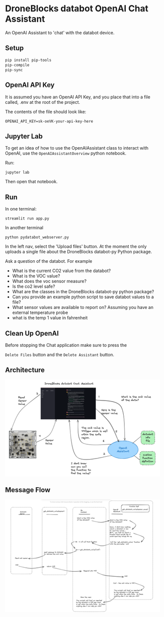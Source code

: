 # DroneBlocks databot OpenAI Chat Assistant

An OpenAI Assistant to 'chat' with the databot device.

## Setup

```shell
pip install pip-tools
pip-compile
pip-sync
```

## OpenAI API Key

It is assumed you have an OpenAI API Key, and you place that into a file called, .env at the root of the project.

The contents of the file should look like:

```text
OPENAI_API_KEY=sk-oeVK-your-api-key-here
```

## Jupyter Lab

To get an idea of how to use the OpenAIAssistant class to interact with OpenAI, use the `OpenAIAssistantOverview` python notebook.

Run: 

```shell
jupyter lab
```

Then open that notebook.


## Run

In one terminal:

```shell
streamlit run app.py
```
In another terminal
```shell
python pydatabot_webserver.py
```

In the left nav, select the 'Upload files' button.  At the moment the only uploads a single file about the DroneBlocks databot-py Python package.

Ask a question of the databot.  For example

* What is the current CO2 value from the databot?
* What is the VOC value?
* What does the voc sensor measure?
* Is the co2 level safe?
* What are the classes in the DroneBlocks databot-py python package?
* Can you provide an example python script to save databot values to a file?
* What sensor values are available to report on?
Assuming you have an external temperature probe
* what is the temp 1 value in fahrenheit

## Clean Up OpenAI

Before stopping the Chat application make sure to press the

`Delete Files` button and the `Delete Assistant` button.

## Architecture

![arch](docs/images/architecture.png)

## Message Flow

![mf](docs/images/msg_flow.png)
